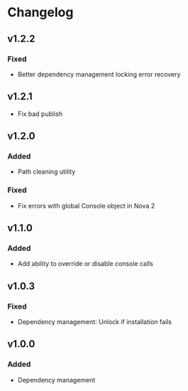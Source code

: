 # Changelog

## v1.2.2

### Fixed

- Better dependency management locking error recovery

## v1.2.1

- Fix bad publish

## v1.2.0

### Added

- Path cleaning utility

### Fixed

- Fix errors with global Console object in Nova 2

## v1.1.0

### Added

- Add ability to override or disable console calls

## v1.0.3

### Fixed

- Dependency management: Unlock if installation fails

## v1.0.0

### Added

- Dependency management
